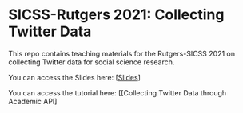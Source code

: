 # SICSS-Rutgers 2021: Collecting Twitter Data

This repo contains teaching materials for the Rutgers-SICSS 2021 on collecting Twitter data for social science research. 

You can access the Slides here: \[[Slides](https://docs.google.com/presentation/d/143hWY1IwspiKKc1yiMfJ-SE2bb8lB41_zn0--HrACEk/edit?usp=sharing)]

You can access the tutorial here: \[[Collecting Twitter Data through Academic API]





